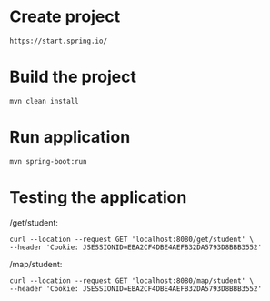 # Create project

``` 
https://start.spring.io/
```

# Build the project

``` 
mvn clean install
```

# Run application

``` 
mvn spring-boot:run
```

# Testing the application

/get/student:
```
curl --location --request GET 'localhost:8080/get/student' \
--header 'Cookie: JSESSIONID=EBA2CF4DBE4AEFB32DA5793D8BBB3552'
```

/map/student:
```
curl --location --request GET 'localhost:8080/map/student' \
--header 'Cookie: JSESSIONID=EBA2CF4DBE4AEFB32DA5793D8BBB3552'
```